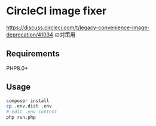 # CircleCI image fixer

https://discuss.circleci.com/t/legacy-convenience-image-deprecation/41034 の対策用

## Requirements

PHP8.0+

## Usage

```bash
composer install
cp .env.dist .env
# edit .env content
php run.php
```
